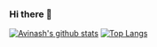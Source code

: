 ### Hi there 👋

<!--
**terra9/terra9** is a ✨ _special_ ✨ repository because its `README.md` (this file) appears on your GitHub profile.

Here are some ideas to get you started:

- 🔭 I’m currently working on ...
- 🌱 I’m currently learning ...
- 👯 I’m looking to collaborate on ...
- 🤔 I’m looking for help with ...
- 💬 Ask me about ...
- 📫 How to reach me: ...
- 😄 Pronouns: ...
- ⚡ Fun fact: ...
-->
[![Avinash's github stats](https://github-readme-stats.vercel.app/api?username=terra9&count_private=true&show_icons=true)](https://github.com/terra9/github-readme-stats)
[![Top Langs](https://github-readme-stats.vercel.app/api/top-langs/?username=terra9)](https://github.com/terra9/github-readme-stats)
